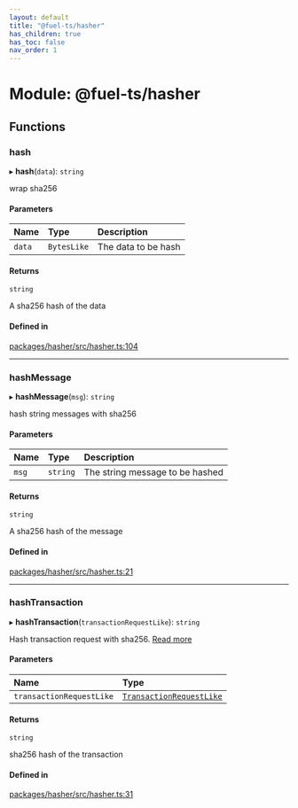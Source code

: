 ```yaml
---
layout: default
title: "@fuel-ts/hasher"
has_children: true
has_toc: false
nav_order: 1
---
```


# Module: @fuel-ts/hasher

## Functions

### hash

▸ **hash**(`data`): `string`

wrap sha256

#### Parameters

| Name | Type | Description |
| :------ | :------ | :------ |
| `data` | `BytesLike` | The data to be hash |

#### Returns

`string`

A sha256 hash of the data

#### Defined in

[packages/hasher/src/hasher.ts:104](https://github.com/FuelLabs/fuels-ts/blob/master/packages/hasher/src/hasher.ts#L104)

___

### hashMessage

▸ **hashMessage**(`msg`): `string`

hash string messages with sha256

#### Parameters

| Name | Type | Description |
| :------ | :------ | :------ |
| `msg` | `string` | The string message to be hashed |

#### Returns

`string`

A sha256 hash of the message

#### Defined in

[packages/hasher/src/hasher.ts:21](https://github.com/FuelLabs/fuels-ts/blob/master/packages/hasher/src/hasher.ts#L21)

___

### hashTransaction

▸ **hashTransaction**(`transactionRequestLike`): `string`

Hash transaction request with sha256. [Read more](https://github.com/FuelLabs/fuel-specs/blob/master/specs/protocol/identifiers.md#transaction-id)

#### Parameters

| Name | Type |
| :------ | :------ |
| `transactionRequestLike` | [`TransactionRequestLike`](../fuel-ts-providers/index.md#transactionrequestlike) |

#### Returns

`string`

sha256 hash of the transaction

#### Defined in

[packages/hasher/src/hasher.ts:31](https://github.com/FuelLabs/fuels-ts/blob/master/packages/hasher/src/hasher.ts#L31)
